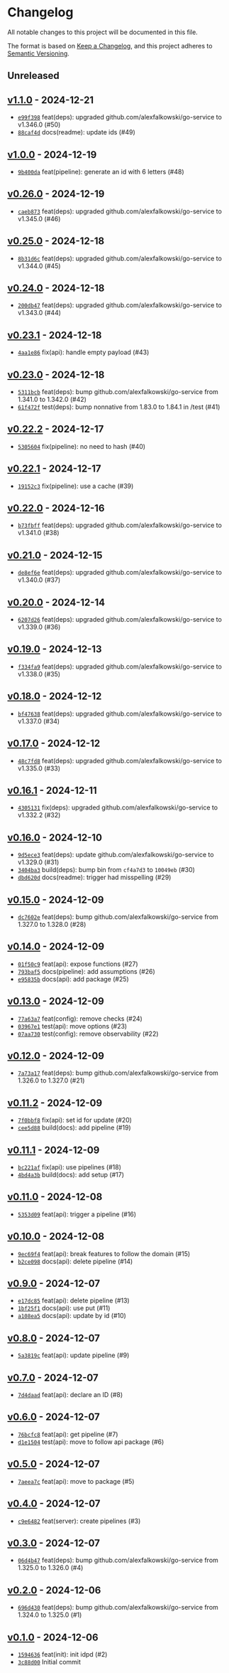 # Changelog

All notable changes to this project will be documented in this file.

The format is based on [Keep a Changelog](https://keepachangelog.com/en/1.0.0/), and this project adheres to [Semantic Versioning](https://semver.org/spec/v2.0.0.html).

## Unreleased

## [v1.1.0](https://github.com/alexfalkowski/idpd/releases/tag/v1.1.0) - 2024-12-21

- [`e99f398`](https://github.com/alexfalkowski/idpd/commit/e99f398f354710939c8d602143bdb1ef4e43dc0f) feat(deps): upgraded github.com/alexfalkowski/go-service to v1.346.0 (#50)
- [`88caf4d`](https://github.com/alexfalkowski/idpd/commit/88caf4dde02d3c572e5fac80b5039834851d48b7) docs(readme): update ids (#49)

## [v1.0.0](https://github.com/alexfalkowski/idpd/releases/tag/v1.0.0) - 2024-12-19

- [`9b400da`](https://github.com/alexfalkowski/idpd/commit/9b400da1e14c7eb51f4510864ce578447aaa744d) feat(pipeline): generate an id with 6 letters (#48)

## [v0.26.0](https://github.com/alexfalkowski/idpd/releases/tag/v0.26.0) - 2024-12-19

- [`caeb873`](https://github.com/alexfalkowski/idpd/commit/caeb8736ddc2ceba8b62c40144e1797bcd9f0b32) feat(deps): upgraded github.com/alexfalkowski/go-service to v1.345.0 (#46)

## [v0.25.0](https://github.com/alexfalkowski/idpd/releases/tag/v0.25.0) - 2024-12-18

- [`8b31d6c`](https://github.com/alexfalkowski/idpd/commit/8b31d6c16f415f3645c6abc889b42af1c575a030) feat(deps): upgraded github.com/alexfalkowski/go-service to v1.344.0 (#45)

## [v0.24.0](https://github.com/alexfalkowski/idpd/releases/tag/v0.24.0) - 2024-12-18

- [`200db47`](https://github.com/alexfalkowski/idpd/commit/200db473e3493914e0056bd9be39837dca9950a2) feat(deps): upgraded github.com/alexfalkowski/go-service to v1.343.0 (#44)

## [v0.23.1](https://github.com/alexfalkowski/idpd/releases/tag/v0.23.1) - 2024-12-18

- [`4aa1e86`](https://github.com/alexfalkowski/idpd/commit/4aa1e86fb1ca25219bc717b6fbe357fd4e5fb659) fix(api): handle empty payload (#43)

## [v0.23.0](https://github.com/alexfalkowski/idpd/releases/tag/v0.23.0) - 2024-12-18

- [`5311bcb`](https://github.com/alexfalkowski/idpd/commit/5311bcbf6fd5f9b359a55c5263b4e7d7830b6ab8) feat(deps): bump github.com/alexfalkowski/go-service from 1.341.0 to 1.342.0 (#42)
- [`61f472f`](https://github.com/alexfalkowski/idpd/commit/61f472f7e506ad4e6167c8088510260bf6b60a15) test(deps): bump nonnative from 1.83.0 to 1.84.1 in /test (#41)

## [v0.22.2](https://github.com/alexfalkowski/idpd/releases/tag/v0.22.2) - 2024-12-17

- [`5305604`](https://github.com/alexfalkowski/idpd/commit/53056041bbe986dbf84901b5935e7b8b127be6b5) fix(pipeline): no need to hash (#40)

## [v0.22.1](https://github.com/alexfalkowski/idpd/releases/tag/v0.22.1) - 2024-12-17

- [`19152c3`](https://github.com/alexfalkowski/idpd/commit/19152c380d81bcfb35cb0a40d68e0cbf73b71529) fix(pipeline): use a cache (#39)

## [v0.22.0](https://github.com/alexfalkowski/idpd/releases/tag/v0.22.0) - 2024-12-16

- [`b73fbff`](https://github.com/alexfalkowski/idpd/commit/b73fbffecd9c0e720094c7449753b949b0b6974a) feat(deps): upgraded github.com/alexfalkowski/go-service to v1.341.0 (#38)

## [v0.21.0](https://github.com/alexfalkowski/idpd/releases/tag/v0.21.0) - 2024-12-15

- [`de8ef6e`](https://github.com/alexfalkowski/idpd/commit/de8ef6eb7ee7ede2250f1c2b51979d715361d3e1) feat(deps): upgraded github.com/alexfalkowski/go-service to v1.340.0 (#37)

## [v0.20.0](https://github.com/alexfalkowski/idpd/releases/tag/v0.20.0) - 2024-12-14

- [`6207d26`](https://github.com/alexfalkowski/idpd/commit/6207d26f656508245afa9aee5161257660d8156f) feat(deps): upgraded github.com/alexfalkowski/go-service to v1.339.0 (#36)

## [v0.19.0](https://github.com/alexfalkowski/idpd/releases/tag/v0.19.0) - 2024-12-13

- [`f334fa9`](https://github.com/alexfalkowski/idpd/commit/f334fa93978b9d7119a19f1fe025ba81c4bf1b97) feat(deps): upgraded github.com/alexfalkowski/go-service to v1.338.0 (#35)

## [v0.18.0](https://github.com/alexfalkowski/idpd/releases/tag/v0.18.0) - 2024-12-12

- [`bf47638`](https://github.com/alexfalkowski/idpd/commit/bf47638c6ff966b1743c5dbc3144a95d6b6e83cb) feat(deps): upgraded github.com/alexfalkowski/go-service to v1.337.0 (#34)

## [v0.17.0](https://github.com/alexfalkowski/idpd/releases/tag/v0.17.0) - 2024-12-12

- [`48c7fd8`](https://github.com/alexfalkowski/idpd/commit/48c7fd8d3e0fecf484886240a1fb72018633c9f0) feat(deps): upgraded github.com/alexfalkowski/go-service to v1.335.0 (#33)

## [v0.16.1](https://github.com/alexfalkowski/idpd/releases/tag/v0.16.1) - 2024-12-11

- [`4305131`](https://github.com/alexfalkowski/idpd/commit/430513154da4f1fe56692b49b5671a7ba2fec29f) fix(deps): upgraded github.com/alexfalkowski/go-service to v1.332.2 (#32)

## [v0.16.0](https://github.com/alexfalkowski/idpd/releases/tag/v0.16.0) - 2024-12-10

- [`9d5ece3`](https://github.com/alexfalkowski/idpd/commit/9d5ece383aac885a8cb00597c89b2ca61efe599e) feat(deps): update github.com/alexfalkowski/go-service to v1.329.0 (#31)
- [`3404ba3`](https://github.com/alexfalkowski/idpd/commit/3404ba35b926d1df0bf2b1cad9dd0ab3fd815b18) build(deps): bump bin from `cf4a7d3` to `10049eb` (#30)
- [`dbd620d`](https://github.com/alexfalkowski/idpd/commit/dbd620dfb42bb682b2df75fe4a6a06175ed32b78) docs(readme): trigger had misspelling (#29)

## [v0.15.0](https://github.com/alexfalkowski/idpd/releases/tag/v0.15.0) - 2024-12-09

- [`dc7602e`](https://github.com/alexfalkowski/idpd/commit/dc7602e1a2f8b0fa6248e5db813ea7ce01a54703) feat(deps): bump github.com/alexfalkowski/go-service from 1.327.0 to 1.328.0 (#28)

## [v0.14.0](https://github.com/alexfalkowski/idpd/releases/tag/v0.14.0) - 2024-12-09

- [`01f50c9`](https://github.com/alexfalkowski/idpd/commit/01f50c9f81c4acbc3c7ed0b7698008b44f469619) feat(api): expose functions (#27)
- [`793baf5`](https://github.com/alexfalkowski/idpd/commit/793baf591c63033c2360ef561f111b743238c427) docs(pipeline): add assumptions (#26)
- [`e95835b`](https://github.com/alexfalkowski/idpd/commit/e95835b590fdafeadf7d5ecef3a5c4529e830e34) docs(api): add package (#25)

## [v0.13.0](https://github.com/alexfalkowski/idpd/releases/tag/v0.13.0) - 2024-12-09

- [`77a63a7`](https://github.com/alexfalkowski/idpd/commit/77a63a7d8234626ce14a9657c9a36633d827a09f) feat(config): remove checks (#24)
- [`03967e1`](https://github.com/alexfalkowski/idpd/commit/03967e126ad68405ac1433af22c5517e27e83fe2) test(api): move options (#23)
- [`07aa730`](https://github.com/alexfalkowski/idpd/commit/07aa73081adf451679dc8c934d7a3439c9d230b3) test(config): remove observability (#22)

## [v0.12.0](https://github.com/alexfalkowski/idpd/releases/tag/v0.12.0) - 2024-12-09

- [`7a73a17`](https://github.com/alexfalkowski/idpd/commit/7a73a176bab0356fd4f1fd197db29441021d3eaf) feat(deps): bump github.com/alexfalkowski/go-service from 1.326.0 to 1.327.0 (#21)

## [v0.11.2](https://github.com/alexfalkowski/idpd/releases/tag/v0.11.2) - 2024-12-09

- [`7f0bbf8`](https://github.com/alexfalkowski/idpd/commit/7f0bbf8d0549310f7d8a42618a2b41d52c3bede5) fix(api): set id for update (#20)
- [`cee5d88`](https://github.com/alexfalkowski/idpd/commit/cee5d880b712ba67eb6689aa62d04a5a5a1effd7) build(docs): add pipeline (#19)

## [v0.11.1](https://github.com/alexfalkowski/idpd/releases/tag/v0.11.1) - 2024-12-09

- [`bc221af`](https://github.com/alexfalkowski/idpd/commit/bc221af474edd4074c00343e2ec843e85f773eee) fix(api): use pipelines (#18)
- [`4bd4a3b`](https://github.com/alexfalkowski/idpd/commit/4bd4a3bd83ca17b9ed00b19a7e8c8badc0ad37ec) build(docs): add setup (#17)

## [v0.11.0](https://github.com/alexfalkowski/idpd/releases/tag/v0.11.0) - 2024-12-08

- [`5353d09`](https://github.com/alexfalkowski/idpd/commit/5353d0914ec66378830a508fb2e7dc0c5bf0fc56) feat(api): trigger a pipeline (#16)

## [v0.10.0](https://github.com/alexfalkowski/idpd/releases/tag/v0.10.0) - 2024-12-08

- [`9ec69f4`](https://github.com/alexfalkowski/idpd/commit/9ec69f4611dd0adb3d3c1ca953cbd27bae04199c) feat(api): break features to follow the domain (#15)
- [`b2ce098`](https://github.com/alexfalkowski/idpd/commit/b2ce09832b1d8959863e4a48fba0fa93bba28904) docs(api): delete pipeline (#14)

## [v0.9.0](https://github.com/alexfalkowski/idpd/releases/tag/v0.9.0) - 2024-12-07

- [`e17dc85`](https://github.com/alexfalkowski/idpd/commit/e17dc8577a07d6059c5b5b52dbad31ce0c2c6141) feat(api): delete pipeline (#13)
- [`1bf25f1`](https://github.com/alexfalkowski/idpd/commit/1bf25f1bb9ae137574061f6057ad02f87ab31564) docs(api): use put (#11)
- [`a108ea5`](https://github.com/alexfalkowski/idpd/commit/a108ea5b5847004a93ac1abfc2dfd92c389f7b1a) docs(api): update by id (#10)

## [v0.8.0](https://github.com/alexfalkowski/idpd/releases/tag/v0.8.0) - 2024-12-07

- [`5a3819c`](https://github.com/alexfalkowski/idpd/commit/5a3819c2c360a484f23ded0cd636550dd6fa1c74) feat(api): update pipeline (#9)

## [v0.7.0](https://github.com/alexfalkowski/idpd/releases/tag/v0.7.0) - 2024-12-07

- [`7d4daad`](https://github.com/alexfalkowski/idpd/commit/7d4daad1b135adee7ec2af9045fdb3ce12e249f1) feat(api): declare an ID (#8)

## [v0.6.0](https://github.com/alexfalkowski/idpd/releases/tag/v0.6.0) - 2024-12-07

- [`76bcfc8`](https://github.com/alexfalkowski/idpd/commit/76bcfc8a08d60fe65b25984ada9fb463c1fb4638) feat(api): get pipeline (#7)
- [`d1e1504`](https://github.com/alexfalkowski/idpd/commit/d1e1504d6061636fa1a5a76fdb18d0451ff2b166) test(api): move to follow api package (#6)

## [v0.5.0](https://github.com/alexfalkowski/idpd/releases/tag/v0.5.0) - 2024-12-07

- [`7aeea7c`](https://github.com/alexfalkowski/idpd/commit/7aeea7cc8bb1bccad9c1a3ec8ed0d9e8cb0698c7) feat(api): move to package (#5)

## [v0.4.0](https://github.com/alexfalkowski/idpd/releases/tag/v0.4.0) - 2024-12-07

- [`c9e6482`](https://github.com/alexfalkowski/idpd/commit/c9e648227b1d6cd423f12e70212b422fd1ded9e6) feat(server): create pipelines (#3)

## [v0.3.0](https://github.com/alexfalkowski/idpd/releases/tag/v0.3.0) - 2024-12-07

- [`06d4b47`](https://github.com/alexfalkowski/idpd/commit/06d4b4772ebd6c22cc0538ddd545cdc0ea0885cc) feat(deps): bump github.com/alexfalkowski/go-service from 1.325.0 to 1.326.0 (#4)

## [v0.2.0](https://github.com/alexfalkowski/idpd/releases/tag/v0.2.0) - 2024-12-06

- [`696d430`](https://github.com/alexfalkowski/idpd/commit/696d430d759fc0cfb160dea72b747362992d015a) feat(deps): bump github.com/alexfalkowski/go-service from 1.324.0 to 1.325.0 (#1)

## [v0.1.0](https://github.com/alexfalkowski/idpd/releases/tag/v0.1.0) - 2024-12-06

- [`1594636`](https://github.com/alexfalkowski/idpd/commit/1594636ecec97ad89d9a6db8cfa03ca55b8632cd) feat(init): init idpd (#2)
- [`3c88d00`](https://github.com/alexfalkowski/idpd/commit/3c88d00fed7386a368d21b05740cf2902bbe09d4) Initial commit
